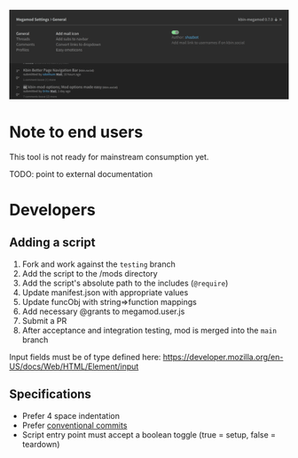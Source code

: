 
![Alt text](/images/mm2.png)

# Note to end users

This tool is not ready for mainstream consumption yet.


TODO: point to external documentation

# Developers
## Adding a script

1. Fork and work against the `testing` branch
2. Add the script to the /mods directory
3. Add the script's absolute path to the includes (`@require`)
4. Update manifest.json with appropriate values
5. Update funcObj with string=>function mappings
6. Add necessary @grants to megamod.user.js
7. Submit a PR
8. After acceptance and integration testing, mod is merged into the `main` branch

Input fields must be of type defined here: https://developer.mozilla.org/en-US/docs/Web/HTML/Element/input

## Specifications

- Prefer 4 space indentation
- Prefer [conventional commits](https://www.conventionalcommits.org/en/v1.0.0/)
- Script entry point must accept a boolean toggle (true = setup, false = teardown)

